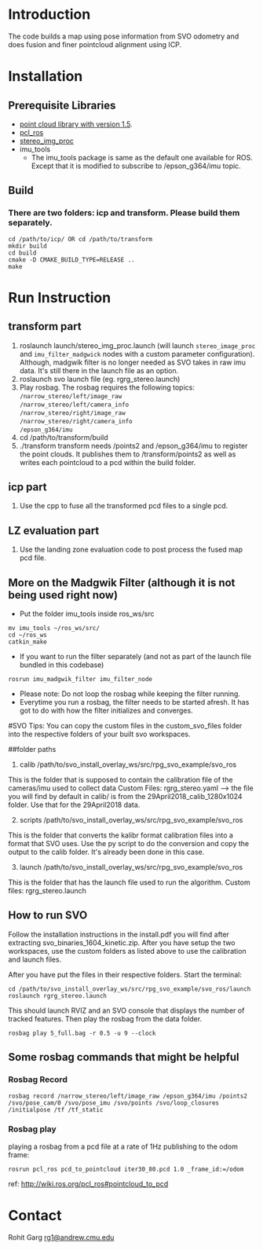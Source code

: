 # Introduction
The code builds a map using pose information from SVO odometry and does fusion and finer pointcloud alignment using ICP.

# Installation
## Prerequisite Libraries
* [point cloud library with version 1.5](http://pointclouds.org/).
* [pcl_ros](http://wiki.ros.org/pcl)
* [stereo_img_proc](http://wiki.ros.org/stereo_image_proc)
* imu_tools
	* The imu_tools package is same as the default one available for ROS. Except that it is modified to subscribe to /epson_g364/imu topic.

## Build 
### There are two folders: icp and transform. Please build them separately.
```
cd /path/to/icp/ OR cd /path/to/transform
mkdir build
cd build
cmake -D CMAKE_BUILD_TYPE=RELEASE ..
make
```

# Run Instruction
## transform part
1. roslaunch launch/stereo_img_proc.launch (will launch `stereo_image_proc` and `imu_filter_madgwick` nodes with a custom parameter configuration). Although, madgwik filter is no longer needed as SVO takes in raw imu data. It's still there in the launch file as an option. 
2. roslaunch svo launch file (eg. rgrg_stereo.launch)
3. Play rosbag. The rosbag requires the following topics:  
`/narrow_stereo/left/image_raw`  
`/narrow_stereo/left/camera_info`  
`/narrow_stereo/right/image_raw`  
`/narrow_stereo/right/camera_info`  
`/epson_g364/imu`
4. cd /path/to/transform/build
5. ./transform
transform needs /points2 and /epson_g364/imu to register the point clouds. It publishes them to /transform/points2 as well as writes each pointcloud to a pcd within the build folder.

## icp part
1. Use the cpp to fuse all the transformed pcd files to a single pcd.

## LZ evaluation part
1. Use the landing zone evaluation code to post process the fused map pcd file.
  

## More on the Madgwik Filter (although it is not being used right now)
* Put the folder imu_tools inside ros_ws/src
```
mv imu_tools ~/ros_ws/src/
cd ~/ros_ws
catkin_make
```

* If you want to run the filter separately (and not as part of the launch file bundled in this codebase)
```
rosrun imu_madgwik_filter imu_filter_node
```
* Please note: Do not loop the rosbag while keeping the filter running. 
* Everytime you run a rosbag, the filter needs to be started afresh. It has got to do with how the filter initializes and converges.


#SVO Tips:
You can copy the custom files in the custom_svo_files folder into the respective folders of your built svo workspaces.

##folder paths

1. calib
/path/to/svo_install_overlay_ws/src/rpg_svo_example/svo_ros

This is the folder that is supposed to contain the calibration file of the cameras/imu used to collect data
Custom Files:
rgrg_stereo.yaml --> the file you will find by default in calib/ is from the 29April2018_calib_1280x1024 folder.
Use that for the 29April2018 data.

2. scripts
/path/to/svo_install_overlay_ws/src/rpg_svo_example/svo_ros

This is the folder that converts the kalibr format calibration files into a format that SVO uses. Use the py script to do the conversion and copy the output to the calib folder. It's already been done in this case.


3. launch
/path/to/svo_install_overlay_ws/src/rpg_svo_example/svo_ros

This is the folder that has the launch file used to run the algorithm. 
Custom files:
rgrg_stereo.launch


## How to run SVO
Follow the installation instructions in the install.pdf you will find after extracting svo_binaries_1604_kinetic.zip.
After you have setup the two workspaces, use the custom folders as listed above to use the calibration and launch files.

After you have put the files in their respective folders.
Start the terminal:
```
cd /path/to/svo_install_overlay_ws/src/rpg_svo_example/svo_ros/launch
roslaunch rgrg_stereo.launch
```

This should launch RVIZ and an SVO console that displays the number of tracked features. Then play the rosbag from the data folder.
``` rosparam set /use_sim_time true
rosbag play 5_full.bag -r 0.5 -u 9 --clock
```

## Some rosbag commands that might be helpful
### Rosbag Record
```
rosbag record /narrow_stereo/left/image_raw /epson_g364/imu /points2 /svo/pose_cam/0 /svo/pose_imu /svo/points /svo/loop_closures /initialpose /tf /tf_static
```

### Rosbag play
playing a rosbag from a pcd file at a rate of 1Hz publishing to the odom frame:
```
rosrun pcl_ros pcd_to_pointcloud iter30_80.pcd 1.0 _frame_id:=/odom
```
ref: http://wiki.ros.org/pcl_ros#pointcloud_to_pcd 


# Contact
Rohit Garg
rg1@andrew.cmu.edu